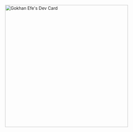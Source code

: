 <!--
**gokhan/gokhan** is a ✨ _special_ ✨ repository because its `README.md` (this file) appears on your GitHub profile.

Here are some ideas to get you started:

- 🔭 I’m currently working on ...
- 🌱 I’m currently learning ...
- 👯 I’m looking to collaborate on ...
- 🤔 I’m looking for help with ...
- 💬 Ask me about ...
- 📫 How to reach me: ...
- 😄 Pronouns: ...
- ⚡ Fun fact: ...
-->


<a href="https://app.daily.dev/gokhanefe"><img src="https://api.daily.dev/devcards/b89b3e9ce8bb41c8a2d3f672861d50c7.png?r=quc" width="400" alt="Gokhan Efe's Dev Card"/></a>
